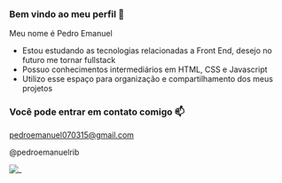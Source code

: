 ### Bem vindo ao meu perfil 💙

Meu nome é Pedro Emanuel

- Estou estudando as tecnologias relacionadas a Front End, desejo no futuro me tornar fullstack
- Possuo conhecimentos intermediários em HTML, CSS e Javascript
- Utilizo esse espaço para organização e compartilhamento dos meus projetos

### Você pode entrar em contato comigo 📫

pedroemanuel070315@gmail.com

@pedroemanuelrib

![_](https://media.tenor.com/1mwdqr51emcAAAAC/test-typing.gif)
